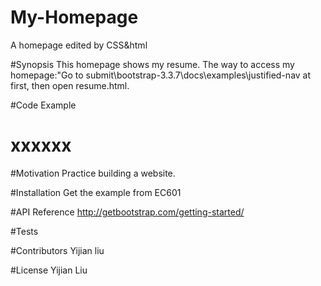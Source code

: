# My-Homepage
A homepage edited by CSS&html

#Synopsis
This homepage shows my resume.
The way to access my homepage:"Go to submit\bootstrap-3.3.7\docs\examples\justified-nav at first, then open resume.html. 

#Code Example
<div class="xxxx">
   <h1>xxxxxx</h1>
   <p class="lead"></p>
</div>

#Motivation
Practice building a website.

#Installation
Get the example from EC601

#API Reference
http://getbootstrap.com/getting-started/

#Tests

#Contributors
Yijian liu

#License
Yijian Liu
